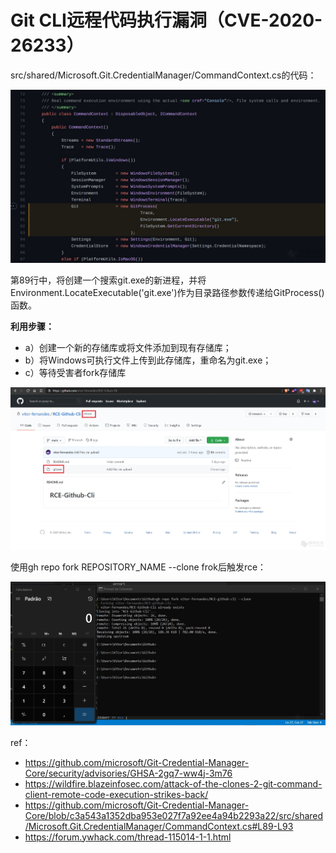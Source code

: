 # Git CLI远程代码执行漏洞（CVE-2020-26233）

src/shared/Microsoft.Git.CredentialManager/CommandContext.cs的代码：

![](images/16113243229970.jpg)

第89行中，将创建一个搜索git.exe的新进程，并将Environment.LocateExecutable('git.exe')作为目录路径参数传递给GitProcess()函数。

**利用步骤：**

* a）创建一个新的存储库或将文件添加到现有存储库；
* b）将Windows可执行文件上传到此存储库，重命名为git.exe；
* c）等待受害者fork存储库

![](images/16113243347850.jpg)


使用gh repo fork REPOSITORY_NAME --clone frok后触发rce：


![](images/16113243420968.jpg)


ref：

* https://github.com/microsoft/Git-Credential-Manager-Core/security/advisories/GHSA-2gq7-ww4j-3m76
* https://wildfire.blazeinfosec.com/attack-of-the-clones-2-git-command-client-remote-code-execution-strikes-back/
* https://github.com/microsoft/Git-Credential-Manager-Core/blob/c3a543a1352dba953e027f7a92ee4a94b2293a22/src/shared/Microsoft.Git.CredentialManager/CommandContext.cs#L89-L93
* https://forum.ywhack.com/thread-115014-1-1.html